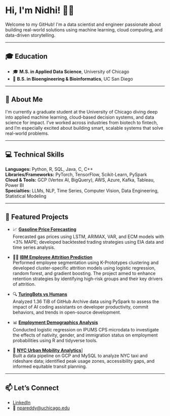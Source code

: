 # Hi, I'm Nidhi! 👩‍💻

Welcome to my GitHub! I'm a data scientist and engineer passionate about building real-world solutions using machine learning, cloud computing, and data-driven storytelling.

---

## 🎓 Education

- 🎓 **M.S. in Applied Data Science**, University of Chicago 
- 🧬 **B.S. in Bioengineering & Bioinformatics**, UC San Diego 

---

## 🧠 About Me

I'm currently a graduate student at the University of Chicago diving deep into applied machine learning, cloud-based decision systems, and data science for impact. I’ve worked across industries from biotech to fintech, and I’m especially excited about building smart, scalable systems that solve real-world problems.

---

## 💻 Technical Skills

**Languages:** Python, R, SQL, Java, C, C++  
**Libraries/Frameworks:** PyTorch, TensorFlow, Scikit-Learn, PySpark  
**Cloud & Tools:** GCP (Vertex AI, BigQuery), AWS, Azure, Kafka, Tableau, Power BI  
**Specialties:** LLMs, NLP, Time Series, Computer Vision, Data Engineering, Statistical Modeling

---

## 🚀 Featured Projects

- 📈 [**Gasoline Price Forecasting**](https://github.com/nidhipareddy/gasoline-price-forecasting)  
  Forecasted gas prices using LSTM, ARIMAX, VAR, and ECM models with <3% MAPE; developed backtested trading strategies using EIA data and time series analysis.
  
- 👩‍💼 [**IBM Employee Attrition Prediction**](https://github.com/nidhipareddy/ml1_finalproject)  
  Performed employee segmentation using K-Prototypes clustering and developed cluster-specific attrition models using logistic regression, random forest, and gradient boosting. The project aimed to enhance retention strategies by identifying high-risk groups and their key drivers of attrition.

- 🔍 [**TuringBots vs Humans**](https://github.com/nidhipareddy/turingbots-vs-humans)  
  Analyzed 1.36 TiB of GitHub Archive data using PySpark to assess the impact of AI coding assistants on developer productivity, commit behaviors, and trends in open-source development.

- 📊 [**Employment Demographics Analysis**](https://github.com/nidhipareddy/employment-demographics-analysis)  
  Conducted logistic regression on IPUMS CPS microdata to investigate the effects of nativity, gender, and immigration status on employment probabilities using R and tidyverse tools.

- 🗽 [**NYC Urban Mobility Analytics**](https://github.com/nidhipareddy/nyc-urban-mobility-analytics)]  
  Built a data pipeline on GCP and MySQL to analyze NYC taxi and rideshare data; identified peak usage zones, accessibility gaps, and informed equitable transit planning.

---

## 📫 Let’s Connect

- [LinkedIn](https://www.linkedin.com/in/nidhi-pareddy-61026b249/)
- 📧 npareddy@uchicago.edu  
